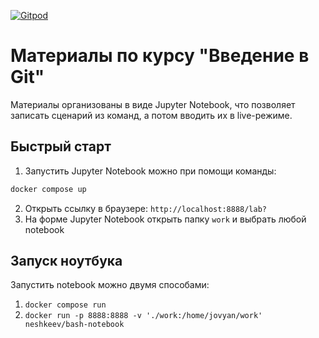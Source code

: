 [![Gitpod](https://img.shields.io/badge/%D0%9E%D1%82%D0%BA%D1%80%D1%8B%D1%82%D1%8C%20%D0%B2%20Gitpod-908a85?logo=gitpod)](https://gitpod.io/#https://github.com/neshkeev/git-intro/tree/gitops-gitlab)

# Материалы по курсу "Введение в Git"

Материалы организованы в виде Jupyter Notebook, что позволяет записать сценарий из команд, а потом вводить их в live-режиме.

## Быстрый старт

1. Запустить Jupyter Notebook можно при помощи команды:
```bash
docker compose up
```
2. Открыть ссылку в браузере: `http://localhost:8888/lab?`
3. На форме Jupyter Notebook открыть папку `work` и выбрать любой notebook

## Запуск ноутбука

Запустить notebook можно двумя способами:

1. `docker compose run`
1. `docker run -p 8888:8888 -v './work:/home/jovyan/work' neshkeev/bash-notebook`
